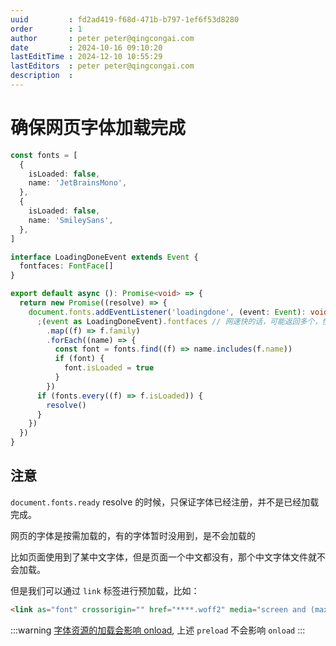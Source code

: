 ```yaml
---
uuid         : fd2ad419-f68d-471b-b797-1ef6f53d8280
order        : 1
author       : peter peter@qingcongai.com
date         : 2024-10-16 09:10:20
lastEditTime : 2024-12-10 10:55:29
lastEditors  : peter peter@qingcongai.com
description  :
---
```

# 确保网页字体加载完成

```ts
const fonts = [
  {
    isLoaded: false,
    name: 'JetBrainsMono',
  },
  {
    isLoaded: false,
    name: 'SmileySans',
  },
]

interface LoadingDoneEvent extends Event {
  fontfaces: FontFace[]
}

export default async (): Promise<void> => {
  return new Promise((resolve) => {
    document.fonts.addEventListener('loadingdone', (event: Event): void => {
      ;(event as LoadingDoneEvent).fontfaces // 网速快的话，可能返回多个，慢的话有可能只返回一个
        .map((f) => f.family)
        .forEach((name) => {
          const font = fonts.find((f) => name.includes(f.name))
          if (font) {
            font.isLoaded = true
          }
        })
      if (fonts.every((f) => f.isLoaded)) {
        resolve()
      }
    })
  })
}
```

## 注意

`document.fonts.ready` resolve 的时候，只保证字体已经注册，并不是已经加载完成。

网页的字体是按需加载的，有的字体暂时没用到，是不会加载的

比如页面使用到了某中文字体，但是页面一个中文都没有，那个中文字体文件就不会加载。

但是我们可以通过 `link` 标签进行预加载，比如：

```html
<link as="font" crossorigin="" href="****.woff2" media="screen and (max-width: 480px)" rel="preload" type="font/woff2">
```

:::warning
[字体资源的加载会影响 onload](https://www.cnblogs.com/jingdongkeji/p/17296711.html), 上述 `preload` 不会影响 `onload`
:::
